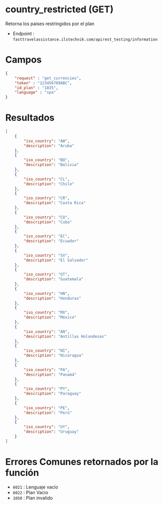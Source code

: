 # country_restricted (GET)

Retorna los países restringidos por el plan

* Endpoint : ```fasttravelassistance.ilstechnik.com/apirest_testing/information```

# Campos

```JSON
{
    "request" : "get_currencies",
    "token" : "123456789ABC",
    "id_plan" : "1835",
    "language" : "spa"
}
```

# Resultados

```JSON
[
    {
        "iso_country": "AW",
        "description": "Aruba"
    },
    {
        "iso_country": "BO",
        "description": "Bolivia"
    },
    {
        "iso_country": "CL",
        "description": "Chile"
    },
    {
        "iso_country": "CR",
        "description": "Costa Rica"
    },
    {
        "iso_country": "CU",
        "description": "Cuba"
    },
    {
        "iso_country": "EC",
        "description": "Ecuador"
    },
    {
        "iso_country": "SV",
        "description": "El Salvador"
    },
    {
        "iso_country": "GT",
        "description": "Guatemala"
    },
    {
        "iso_country": "HN",
        "description": "Honduras"
    },
    {
        "iso_country": "MX",
        "description": "México"
    },
    {
        "iso_country": "AN",
        "description": "Antillas Holandesas"
    },
    {
        "iso_country": "NI",
        "description": "Nicaragua"
    },
    {
        "iso_country": "PA",
        "description": "Panamá"
    },
    {
        "iso_country": "PY",
        "description": "Paraguay"
    },
    {
        "iso_country": "PE",
        "description": "Perú"
    },
    {
        "iso_country": "UY",
        "description": "Uruguay"
    }
]
```

# Errores Comunes retornados por la función

* ```6021``` : Lenguaje vacío
* ```6022``` : Plan Vacio
* ```1050``` : Plan invalido
